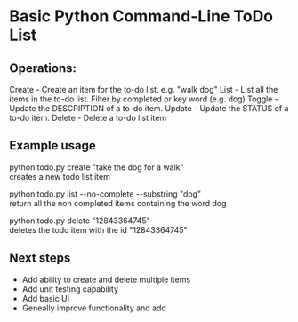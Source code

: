 # Basic Python Command-Line ToDo List

## Operations:
Create - Create an item for the to-do list. e.g. "walk dog"
List - List all the items in the to-do list. Filter by completed or key word (e.g. dog)
Toggle - Update the DESCRIPTION of a to-do item.
Update - Update the STATUS of a to-do item.
Delete - Delete a to-do list item

## Example usage 

python todo.py create "take the dog for a walk"<br />
creates a new todo list item

python todo.py list --no-complete --substring "dog"<br />
return all the non completed items containing the word dog

python todo.py delete "12843364745"<br />
deletes the todo item with the id "12843364745"

## Next steps
- Add ability to create and delete multiple items
- Add unit testing capability
- Add basic UI
- Geneally improve functionality and add 
